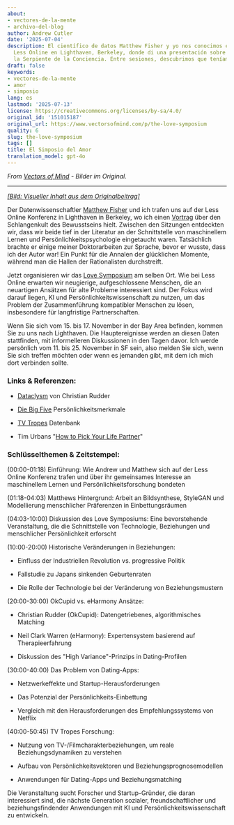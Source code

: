 ```yaml
---
about:
- vectores-de-la-mente
- archivo-del-blog
author: Andrew Cutler
date: '2025-07-04'
description: El científico de datos Matthew Fisher y yo nos conocimos en la conferencia
  Less Online en Lighthaven, Berkeley, donde di una presentación sobre el Culto de
  la Serpiente de la Conciencia. Entre sesiones, descubrimos que teníamos ...
draft: false
keywords:
- vectores-de-la-mente
- amor
- simposio
lang: es
lastmod: '2025-07-13'
license: https://creativecommons.org/licenses/by-sa/4.0/
original_id: '151015187'
original_url: https://www.vectorsofmind.com/p/the-love-symposium
quality: 6
slug: the-love-symposium
tags: []
title: El Simposio del Amor
translation_model: gpt-4o
---
```


*From [Vectors of Mind](https://www.vectorsofmind.com/p/the-love-symposium) - Bilder im Original.*

---

[*[Bild: Visueller Inhalt aus dem Originalbeitrag]*](https://substackcdn.com/image/fetch/$s_!0R5N!,f_auto,q_auto:good,fl_progressive:steep/https%3A%2F%2Fsubstack-post-media.s3.amazonaws.com%2Fpublic%2Fimages%2F5abde362-e84c-40e4-aa69-32f03fd4ed60_926x679.jpeg)

Der Datenwissenschaftler [Matthew Fisher](https://twitter.com/MathYouF) und ich trafen uns auf der Less Online Konferenz in Lighthaven in Berkeley, wo ich einen [Vortrag](https://www.vectorsofmind.com/p/snake-cult-lessonline-presentation) über den Schlangenkult des Bewusstseins hielt. Zwischen den Sitzungen entdeckten wir, dass wir beide tief in der Literatur an der Schnittstelle von maschinellem Lernen und Persönlichkeitspsychologie eingetaucht waren. Tatsächlich brachte er einige meiner Doktorarbeiten zur Sprache, bevor er wusste, dass ich der Autor war! Ein Punkt für die Annalen der glücklichen Momente, während man die Hallen der Rationalisten durchstreift.

Jetzt organisieren wir das [Love Symposium](https://symposium.love) am selben Ort. Wie bei Less Online erwarten wir neugierige, aufgeschlossene Menschen, die an neuartigen Ansätzen für alte Probleme interessiert sind. Der Fokus wird darauf liegen, KI und Persönlichkeitswissenschaft zu nutzen, um das Problem der Zusammenführung kompatibler Menschen zu lösen, insbesondere für langfristige Partnerschaften.

Wenn Sie sich vom 15. bis 17. November in der Bay Area befinden, kommen Sie zu uns nach Lighthaven. Die Hauptereignisse werden an diesen Daten stattfinden, mit informelleren Diskussionen in den Tagen davor. Ich werde persönlich vom 11. bis 25. November in SF sein, also melden Sie sich, wenn Sie sich treffen möchten oder wenn es jemanden gibt, mit dem ich mich dort verbinden sollte.

### Links & Referenzen:


 * [Dataclysm](https://en.wikipedia.org/wiki/Dataclysm) von Christian Rudder

 * [Die Big Five](https://en.wikipedia.org/wiki/Big_Five_personality_traits) Persönlichkeitsmerkmale

 * [TV Tropes](https://tvtropes.org) Datenbank

 * Tim Urbans "[How to Pick Your Life Partner](https://waitbutwhy.com/2014/02/pick-life-partner.html)"




### Schlüsselthemen & Zeitstempel: 


(00:00-01:18) Einführung: Wie Andrew und Matthew sich auf der Less Online Konferenz trafen und über ihr gemeinsames Interesse an maschinellem Lernen und Persönlichkeitsforschung bondeten

(01:18-04:03) Matthews Hintergrund: Arbeit an Bildsynthese, StyleGAN und Modellierung menschlicher Präferenzen in Einbettungsräumen

(04:03-10:00) Diskussion des Love Symposiums: Eine bevorstehende Veranstaltung, die die Schnittstelle von Technologie, Beziehungen und menschlicher Persönlichkeit erforscht

(10:00-20:00) Historische Veränderungen in Beziehungen:

 * Einfluss der Industriellen Revolution vs. progressive Politik

 * Fallstudie zu Japans sinkenden Geburtenraten

 * Die Rolle der Technologie bei der Veränderung von Beziehungsmustern




(20:00-30:00) OkCupid vs. eHarmony Ansätze:

 * Christian Rudder (OkCupid): Datengetriebenes, algorithmisches Matching

 * Neil Clark Warren (eHarmony): Expertensystem basierend auf Therapieerfahrung

 * Diskussion des "High Variance"-Prinzips in Dating-Profilen




(30:00-40:00) Das Problem von Dating-Apps:

 * Netzwerkeffekte und Startup-Herausforderungen

 * Das Potenzial der Persönlichkeits-Einbettung

 * Vergleich mit den Herausforderungen des Empfehlungssystems von Netflix




(40:00-50:45) TV Tropes Forschung:

 * Nutzung von TV-/Filmcharakterbeziehungen, um reale Beziehungsdynamiken zu verstehen

 * Aufbau von Persönlichkeitsvektoren und Beziehungsprognosemodellen

 * Anwendungen für Dating-Apps und Beziehungsmatching




Die Veranstaltung sucht Forscher und Startup-Gründer, die daran interessiert sind, die nächste Generation sozialer, freundschaftlicher und beziehungsfindender Anwendungen mit KI und Persönlichkeitswissenschaft zu entwickeln.